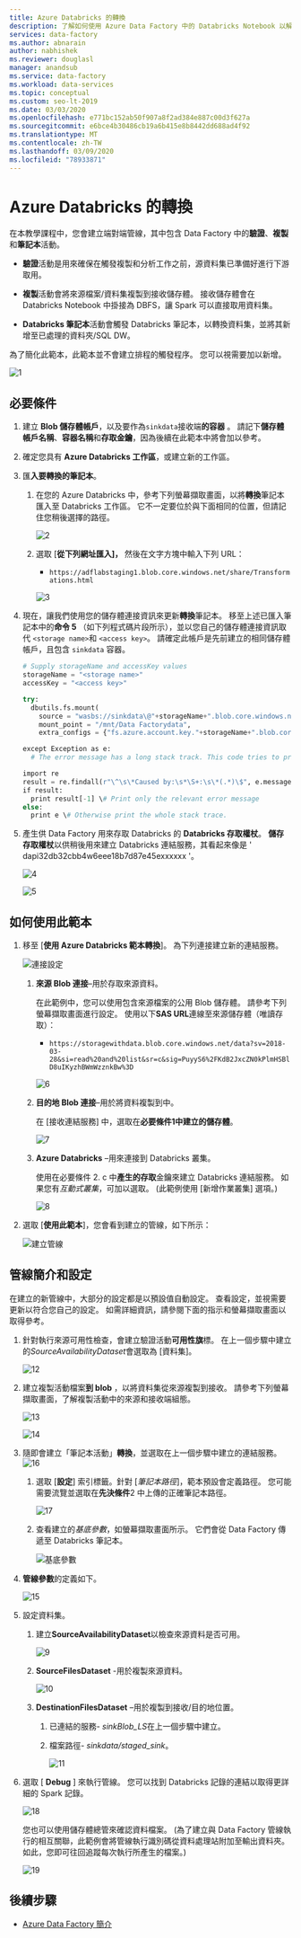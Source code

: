 ```yaml
---
title: Azure Databricks 的轉換
description: 了解如何使用 Azure Data Factory 中的 Databricks Notebook 以解決方案範本轉換資料。
services: data-factory
ms.author: abnarain
author: nabhishek
ms.reviewer: douglasl
manager: anandsub
ms.service: data-factory
ms.workload: data-services
ms.topic: conceptual
ms.custom: seo-lt-2019
ms.date: 03/03/2020
ms.openlocfilehash: e771bc152ab50f907a8f2ad384e887c00d3f627a
ms.sourcegitcommit: e6bce4b30486cb19a6b415e8b8442dd688ad4f92
ms.translationtype: MT
ms.contentlocale: zh-TW
ms.lasthandoff: 03/09/2020
ms.locfileid: "78933871"
---
```

# <a name="transformation-with-azure-databricks"></a>Azure Databricks 的轉換

在本教學課程中，您會建立端對端管線，其中包含 Data Factory 中的**驗證**、**複製**和**筆記本**活動。

-   **驗證**活動是用來確保在觸發複製和分析工作之前，源資料集已準備好進行下游取用。

-   **複製**活動會將來源檔案/資料集複製到接收儲存體。 接收儲存體會在 Databricks Notebook 中掛接為 DBFS，讓 Spark 可以直接取用資料集。

-   **Databricks 筆記本**活動會觸發 Databricks 筆記本，以轉換資料集，並將其新增至已處理的資料夾/SQL DW。

為了簡化此範本，此範本並不會建立排程的觸發程序。 您可以視需要加以新增。

![1](media/solution-template-Databricks-notebook/pipeline-example.png)

## <a name="prerequisites"></a>必要條件

1. 建立 **Blob 儲存體帳戶**，以及要作為`sinkdata`接收端**的容器** 。 請記下**儲存體帳戶名稱**、**容器名稱**和**存取金鑰**，因為後續在此範本中將會加以參考。

2. 確定您具有 **Azure Databricks 工作區**，或建立新的工作區。

3. 匯**入要轉換的筆記本**。 
    1. 在您的 Azure Databricks 中，參考下列螢幕擷取畫面，以將**轉換**筆記本匯入至 Databricks 工作區。 它不一定要位於與下面相同的位置，但請記住您稍後選擇的路徑。
   
       ![2](media/solution-template-Databricks-notebook/import-notebook.png)    
    
    1. 選取 [**從下列網址匯入]，** 然後在文字方塊中輸入下列 URL：
    
       * `https://adflabstaging1.blob.core.windows.net/share/Transformations.html`
        
       ![3](media/solution-template-Databricks-notebook/import-from-url.png)    

4. 現在，讓我們使用您的儲存體連接資訊來更新**轉換**筆記本。 移至上述已匯入筆記本中的**命令 5** （如下列程式碼片段所示），並以您自己的儲存體連接資訊取代 `<storage name>`和 `<access key>`。 請確定此帳戶是先前建立的相同儲存體帳戶，且包含 `sinkdata` 容器。

    ```python
    # Supply storageName and accessKey values  
    storageName = "<storage name>"  
    accessKey = "<access key>"  

    try:  
      dbutils.fs.mount(  
        source = "wasbs://sinkdata\@"+storageName+".blob.core.windows.net/",  
        mount_point = "/mnt/Data Factorydata",  
        extra_configs = {"fs.azure.account.key."+storageName+".blob.core.windows.net": accessKey})  

    except Exception as e:  
      # The error message has a long stack track. This code tries to print just the relevant line indicating what failed.

    import re
    result = re.findall(r"\^\s\*Caused by:\s*\S+:\s\*(.*)\$", e.message, flags=re.MULTILINE)
    if result:
      print result[-1] \# Print only the relevant error message
    else:  
      print e \# Otherwise print the whole stack trace.  
    ```

5.  產生供 Data Factory 用來存取 Databricks 的 **Databricks 存取權杖**。 **儲存存取權杖**以供稍後用來建立 Databricks 連結服務，其看起來像是 ' dapi32db32cbb4w6eee18b7d87e45exxxxxx '。

    ![4](media/solution-template-Databricks-notebook/user-setting.png)

    ![5](media/solution-template-Databricks-notebook/generate-new-token.png)

## <a name="how-to-use-this-template"></a>如何使用此範本

1.  移至 [**使用 Azure Databricks 範本轉換**]。 為下列連接建立新的連結服務。 
    
    ![連接設定](media/solution-template-Databricks-notebook/connections-preview.png)

    1.  **來源 Blob 連接**–用於存取來源資料。 
        
        在此範例中，您可以使用包含來源檔案的公用 Blob 儲存體。 請參考下列螢幕擷取畫面進行設定。 使用以下**SAS URL**連線至來源儲存體（唯讀存取）： 
        * `https://storagewithdata.blob.core.windows.net/data?sv=2018-03-28&si=read%20and%20list&sr=c&sig=PuyyS6%2FKdB2JxcZN0kPlmHSBlD8uIKyzhBWmWzznkBw%3D`

        ![6](media/solution-template-Databricks-notebook/source-blob-connection.png)

    1.  **目的地 Blob 連接**–用於將資料複製到中。 
        
        在 [接收連結服務] 中，選取在**必要條件1中建立的儲存體**。

        ![7](media/solution-template-Databricks-notebook/destination-blob-connection.png)

    1.  **Azure Databricks** –用來連接到 Databricks 叢集。

        使用在必要條件 2. c 中**產生的存取**金鑰來建立 Databricks 連結服務。 如果您有*互動式叢集*，可加以選取。 (此範例使用 [新增作業叢集] 選項。)

        ![8](media/solution-template-Databricks-notebook/databricks-connection.png)

1. 選取 [**使用此範本**]，您會看到建立的管線，如下所示：
    
    ![建立管線](media/solution-template-Databricks-notebook/new-pipeline.png)   

## <a name="pipeline-introduction-and-configuration"></a>管線簡介和設定

在建立的新管線中，大部分的設定都是以預設值自動設定。 查看設定，並視需要更新以符合您自己的設定。 如需詳細資訊，請參閱下面的指示和螢幕擷取畫面以取得參考。

1.  針對執行來源可用性檢查，會建立驗證活動**可用性旗**標。 在上一個步驟中建立的*SourceAvailabilityDataset*會選取為 [資料集]。

    ![12](media/solution-template-Databricks-notebook/validation-settings.png)

1.  建立複製活動檔案**到 blob** ，以將資料集從來源複製到接收。 請參考下列螢幕擷取畫面，了解複製活動中的來源和接收端組態。

    ![13](media/solution-template-Databricks-notebook/copy-source-settings.png)

    ![14](media/solution-template-Databricks-notebook/copy-sink-settings.png)

1.  隨即會建立「筆記本活動」**轉換**，並選取在上一個步驟中建立的連結服務。
    ![16](media/solution-template-Databricks-notebook/notebook-activity.png)

     1. 選取 [**設定**] 索引標籤。針對 [*筆記本路徑*]，範本預設會定義路徑。 您可能需要流覽並選取在**先決條件**2 中上傳的正確筆記本路徑。 

         ![17](media/solution-template-Databricks-notebook/notebook-settings.png)
    
     1. 查看建立的*基底參數*，如螢幕擷取畫面所示。 它們會從 Data Factory 傳遞至 Databricks 筆記本。 

         ![基底參數](media/solution-template-Databricks-notebook/base-parameters.png)

1.  **管線參數**的定義如下。

    ![15](media/solution-template-Databricks-notebook/pipeline-parameters.png)

1. 設定資料集。
    1.  建立**SourceAvailabilityDataset**以檢查來源資料是否可用。

        ![9](media/solution-template-Databricks-notebook/source-availability-dataset.png)

    1.  **SourceFilesDataset** -用於複製來源資料。

        ![10](media/solution-template-Databricks-notebook/source-file-dataset.png)

    1.  **DestinationFilesDataset** –用於複製到接收/目的地位置。

        1.  已連結的服務- *sinkBlob_LS*在上一個步驟中建立。

        2.  檔案路徑- *sinkdata/staged_sink*。

            ![11](media/solution-template-Databricks-notebook/destination-dataset.png)


1.  選取 [ **Debug** ] 來執行管線。 您可以找到 Databricks 記錄的連結以取得更詳細的 Spark 記錄。

    ![18](media/solution-template-Databricks-notebook/pipeline-run-output.png)

    您也可以使用儲存體總管來確認資料檔案。 (為了建立與 Data Factory 管線執行的相互關聯，此範例會將管線執行識別碼從資料處理站附加至輸出資料夾。 如此，您即可往回追蹤每次執行所產生的檔案。)

    ![19](media/solution-template-Databricks-notebook/verify-data-files.png)

## <a name="next-steps"></a>後續步驟

- [Azure Data Factory 簡介](introduction.md)
